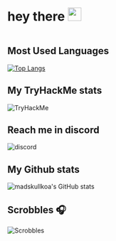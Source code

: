 <h1>
  hey there
  <img src="https://media.giphy.com/media/hvRJCLFzcasrR4ia7z/giphy.gif" width="30px"/>
</h1>

<img src="https://komarev.com/ghpvc/?username=helidem&style=flat-square&color=blue" alt=""/>

## Most Used Languages
[![Top Langs](https://github-readme-stats.vercel.app/api/top-langs/?username=helidem)](https://github.com/anuraghazra/github-readme-stats)

## My TryHackMe stats
![TryHackMe](https://tryhackme-badges.s3.amazonaws.com/youcef92.png)

## Reach me in discord
![discord](https://discord.c99.nl/widget/theme-1/372704903736328192.png)


## My Github stats
![madskullkoa's GitHub stats](https://github-readme-stats.vercel.app/api?username=helidem&count_private=true&show_icons=true&theme=tokyonight)

## Scrobbles 🎧
![Scrobbles](https://spotify-recently-played-readme.vercel.app/api?user=fpro7txyohhhu3evhiwzifdv3)
